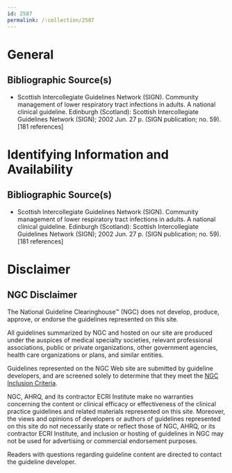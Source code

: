 ```yaml
---
id: 2587
permalink: /:collection/2587
---
```


# General

## Bibliographic Source(s)

- Scottish Intercollegiate Guidelines Network (SIGN). Community management of lower respiratory tract infections in adults. A national clinical guideline. Edinburgh (Scotland): Scottish Intercollegiate Guidelines Network (SIGN); 2002 Jun. 27 p. (SIGN publication; no. 59). [181 references]

# Identifying Information and Availability

## Bibliographic Source(s)

- Scottish Intercollegiate Guidelines Network (SIGN). Community management of lower respiratory tract infections in adults. A national clinical guideline. Edinburgh (Scotland): Scottish Intercollegiate Guidelines Network (SIGN); 2002 Jun. 27 p. (SIGN publication; no. 59). [181 references]

# Disclaimer

## NGC Disclaimer

The National Guideline Clearinghouse™ (NGC) does not develop, produce, approve, or endorse the guidelines represented on this site.

All guidelines summarized by NGC and hosted on our site are produced under the auspices of medical specialty societies, relevant professional associations, public or private organizations, other government agencies, health care organizations or plans, and similar entities.

Guidelines represented on the NGC Web site are submitted by guideline developers, and are screened solely to determine that they meet the [NGC Inclusion Criteria](/help-and-about/summaries/inclusion-criteria).

NGC, AHRQ, and its contractor ECRI Institute make no warranties concerning the content or clinical efficacy or effectiveness of the clinical practice guidelines and related materials represented on this site. Moreover, the views and opinions of developers or authors of guidelines represented on this site do not necessarily state or reflect those of NGC, AHRQ, or its contractor ECRI Institute, and inclusion or hosting of guidelines in NGC may not be used for advertising or commercial endorsement purposes.

Readers with questions regarding guideline content are directed to contact the guideline developer.

